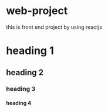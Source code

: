 # web-project
this is front end project by using reactjs
# heading 1
## heading 2
### heading 3
#### heading 4
